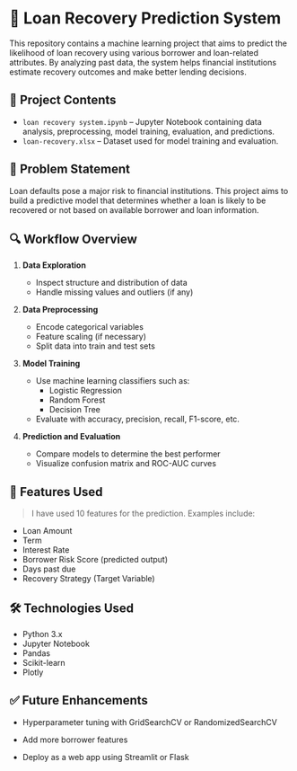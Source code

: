 # 🏦 Loan Recovery Prediction System

This repository contains a machine learning project that aims to predict the likelihood of loan recovery using various borrower and loan-related attributes. By analyzing past data, the system helps financial institutions estimate recovery outcomes and make better lending decisions.

## 📁 Project Contents

- `loan recovery system.ipynb` – Jupyter Notebook containing data analysis, preprocessing, model training, evaluation, and predictions.
- `loan-recovery.xlsx` – Dataset used for model training and evaluation.

## 📌 Problem Statement

Loan defaults pose a major risk to financial institutions. This project aims to build a predictive model that determines whether a loan is likely to be recovered or not based on available borrower and loan information.

## 🔍 Workflow Overview

1. **Data Exploration**
   - Inspect structure and distribution of data
   - Handle missing values and outliers (if any)

2. **Data Preprocessing**
   - Encode categorical variables
   - Feature scaling (if necessary)
   - Split data into train and test sets

3. **Model Training**
   - Use machine learning classifiers such as:
     - Logistic Regression
     - Random Forest
     - Decision Tree
   - Evaluate with accuracy, precision, recall, F1-score, etc.

4. **Prediction and Evaluation**
   - Compare models to determine the best performer
   - Visualize confusion matrix and ROC-AUC curves

## 🧠 Features Used 

> I have used 10 features for the prediction. Examples include:

- Loan Amount
- Term
- Interest Rate
- Borrower Risk Score (predicted output)
- Days past due
- Recovery Strategy (Target Variable)

## 🛠️ Technologies Used

- Python 3.x
- Jupyter Notebook
- Pandas
- Scikit-learn
- Plotly

## ✅ Future Enhancements
- Hyperparameter tuning with GridSearchCV or RandomizedSearchCV

- Add more borrower features

- Deploy as a web app using Streamlit or Flask
